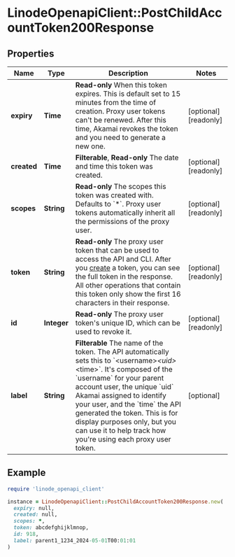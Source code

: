 # LinodeOpenapiClient::PostChildAccountToken200Response

## Properties

| Name | Type | Description | Notes |
| ---- | ---- | ----------- | ----- |
| **expiry** | **Time** | __Read-only__ When this token expires. This is default set to 15 minutes from the time of creation. Proxy user tokens can&#39;t be renewed. After this time, Akamai revokes the token and you need to generate a new one. | [optional][readonly] |
| **created** | **Time** | __Filterable__, __Read-only__ The date and time this token was created. | [optional][readonly] |
| **scopes** | **String** | __Read-only__ The scopes this token was created with. Defaults to &#x60;*&#x60;. Proxy user tokens automatically inherit all the permissions of the proxy user. | [optional][readonly] |
| **token** | **String** | __Read-only__ The proxy user token that can be used to access the API and CLI. After you [create](https://techdocs.akamai.com/linode-api/reference/post-child-account-token) a token, you can see the full token in the response. All other operations that contain this token only show the first 16 characters in their response. | [optional][readonly] |
| **id** | **Integer** | __Read-only__ The proxy user token&#39;s unique ID, which can be used to revoke it. | [optional][readonly] |
| **label** | **String** | __Filterable__ The name of the token. The API automatically sets this to &#x60;&lt;username&gt;_&lt;uid&gt;_&lt;time&gt;&#x60;. It&#39;s composed of the &#x60;username&#x60; for your parent account user, the unique &#x60;uid&#x60; Akamai assigned to identify your user, and the &#x60;time&#x60; the API generated the token. This is for display purposes only, but you can use it to help track how you&#39;re using each proxy user token. | [optional] |

## Example

```ruby
require 'linode_openapi_client'

instance = LinodeOpenapiClient::PostChildAccountToken200Response.new(
  expiry: null,
  created: null,
  scopes: *,
  token: abcdefghijklmnop,
  id: 918,
  label: parent1_1234_2024-05-01T00:01:01
)
```

